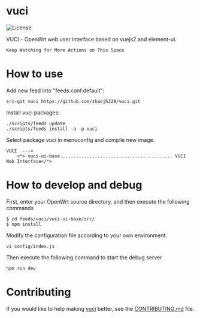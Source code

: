 # vuci

![](https://img.shields.io/badge/license-GPLV3-brightgreen.svg?style=plastic "License")

VUCI - OpenWrt web user interface based on vuejs2 and element-ui.

`Keep Watching for More Actions on This Space`

# How to use
Add new feed into "feeds.conf.default":
    
    src-git vuci https://github.com/zhaojh329/vuci.git

Install vuci packages:
    
    ./scripts/feeds update
    ./scripts/feeds install -a -p vuci

Select package vuci in menuconfig and compile new image.

    VUCI  --->
        <*> vuci-ui-base.......................................... VUCI Web Interface</*>


# How to develop and debug
First, enter your OpenWrt source directory, and then execute the following commands

	$ cd feeds/vuci/vuci-ui-base/src/
	$ npm install

Modify the configuration file according to your own environment.

	vi config/index.js

Then execute the following command to start the debug server

	npm run dev

# Contributing
If you would like to help making [vuci](https://github.com/zhaojh329/vuci) better,
see the [CONTRIBUTING.md](https://github.com/zhaojh329/vuci/blob/master/CONTRIBUTING.md) file.